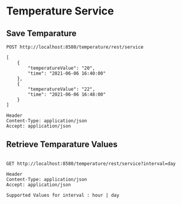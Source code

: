 # Temperature Service

## Save Temparature
 
```
POST http://localhost:8580/temperature/rest/service

[
    {
        "temperatureValue": "20",
        "time": "2021-06-06 16:40:00"
    },
    {
        "temperatureValue": "22",
        "time": "2021-06-06 16:48:00"
    }
]

Header
Content-Type: application/json
Accept: application/json
```

## Retrieve Temparature Values

```

GET http://localhost:8580/temperature/rest/service?interval=day

Header
Content-Type: application/json
Accept: application/json

```

```
Supported Values for interval : hour | day
```